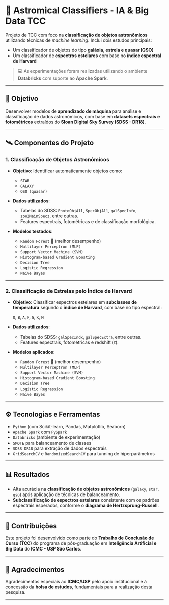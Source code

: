 # 🌌 Astromical Classifiers - IA & Big Data TCC

Projeto de TCC com foco na **classificação de objetos astronômicos** utilizando técnicas de *machine learning*. Inclui dois estudos principais:  
- Um classificador de objetos do tipo **galáxia, estrela e quasar (QSO)**  
- Um classificador de **espectros estelares** com base no **índice espectral de Harvard**

> 💻 As experimentações foram realizadas utilizando o ambiente **Databricks** com suporte ao **Apache Spark**.

---

## 🎯 Objetivo

Desenvolver modelos de **aprendizado de máquina** para análise e classificação de dados astronômicos, com base em **datasets espectrais e fotométricos** extraídos do **Sloan Digital Sky Survey (SDSS - DR18)**.

---

## 🛰️ Componentes do Projeto

### 1. Classificação de Objetos Astronômicos

- **Objetivo**: Identificar automaticamente objetos como:
  - `STAR`
  - `GALAXY`
  - `QSO (quasar)`

- **Dados utilizados**:
  - Tabelas do SDSS: `PhotoObjAll`, `SpecObjAll`, `galSpecInfo`, `zoo2MainSpecz`, entre outras.
  - Features espectrais, fotométricas e de classificação morfológica.

- **Modelos testados**:
  - `Random Forest` 🌟 (melhor desempenho)
  - `Multilayer Perceptron (MLP)`
  - `Support Vector Machine (SVM)`
  - `Histogram-based Gradient Boosting`
  - `Decision Tree`
  - `Logistic Regression`
  - `Naive Bayes`

---

### 2. Classificação de Estrelas pelo Índice de Harvard

- **Objetivo**: Classificar espectros estelares em **subclasses de temperatura** segundo o **índice de Harvard**, com base no tipo espectral:

  `O`, `B`, `A`, `F`, `G`, `K`, `M`

- **Dados utilizados**:
  - Tabelas do SDSS: `galSpecIndx`, `galSpecExtra`, entre outras.
  - Features espectrais, fotométricas e redshift (`Z`).

- **Modelos aplicados**:
  - `Random Forest` 🌟 (melhor desempenho)
  - `Multilayer Perceptron (MLP)`
  - `Support Vector Machine (SVM)`
  - `Histogram-based Gradient Boosting`
  - `Decision Tree`
  - `Logistic Regression`
  - `Naive Bayes`

---

## ⚙️ Tecnologias e Ferramentas

- `Python` (com Scikit-learn, Pandas, Matplotlib, Seaborn)
- `Apache Spark` com `PySpark`
- `Databricks` (ambiente de experimentação)
- `SMOTE` para balanceamento de classes
- `SDSS DR18` para extração de dados espectrais
- `GridSearchCV` e `RandomizedSearchCV` para tunning de hiperparâmetros

---

## 📊 Resultados

- Alta acurácia na **classificação de objetos astronômicos** (`galaxy`, `star`, `qso`) após aplicação de técnicas de balanceamento.
- **Subclassificação de espectros estelares** consistente com os padrões espectrais esperados, conforme o **diagrama de Hertzsprung-Russell**.

---

## 🧠 Contribuições

Este projeto foi desenvolvido como parte do **Trabalho de Conclusão de Curso (TCC)** do programa de pós-graduação em **Inteligência Artificial e Big Data** do **ICMC - USP São Carlos**.

---

## 🙏 Agradecimentos

Agradecimentos especiais ao **ICMC/USP** pelo apoio institucional e à concessão da **bolsa de estudos**, fundamentais para a realização desta pesquisa.

---

